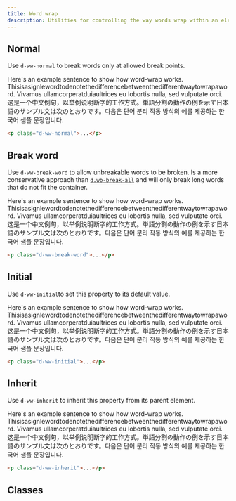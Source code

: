 ```yaml
---
title: Word wrap
description: Utilities for controlling the way words wrap within an element. Generally used for handling overflow of long strings that are actually supposed to be a single unbroken word, like URLs or file paths.
---
```


## Normal

Use `d-ww-normal` to break words only at allowed break points.

<code-well-header class="d-fl-center d-p24 d-bgc-purple-100 d-bgo50 d-w100p d-hmn102" custom>
  <div class="d-bgc-purple-200 d-py8 d-px16 d-bar8 lg:d-w216 d-w332">
    <p class="d-fs-200 d-ww-normal">Here's an example sentence to show how word-wrap works. Thisisasignlewordtodenotethedifferencebetweenthedifferentwaytowrapaword. Vivamus ullamcorperatduiaultrices eu lobortis nulla, sed vulputate orci. 这是一个中文例句，以举例说明断字的工作方式。単語分割の動作の例を示す日本語のサンプル文は次のとおりです。다음은 단어 분리 작동 방식의 예를 제공하는 한국어 샘플 문장입니다.</p>
  </div>
</code-well-header>

```html
<p class="d-ww-normal">...</p>
```

## Break word

Use `d-ww-break-word` to allow unbreakable words to be broken. Is a more conservative approach than [`d.wb-break-all`](./word-break.md#break-all) and will only break long words that do not fit the container.

<code-well-header class="d-fl-center d-p24 d-bgc-green-100 d-bgo50 d-w100p d-hmn102" custom>
  <div class="d-bgc-green-100 d-py8 d-px16 d-bar8 lg:d-w216 d-w332">
    <p class="d-fs-200 d-ww-break-word">Here's an example sentence to show how word-wrap works. Thisisasignlewordtodenotethedifferencebetweenthedifferentwaytowrapaword. Vivamus ullamcorperatduiaultrices eu lobortis nulla, sed vulputate orci. 这是一个中文例句，以举例说明断字的工作方式。単語分割の動作の例を示す日本語のサンプル文は次のとおりです。다음은 단어 분리 작동 방식의 예를 제공하는 한국어 샘플 문장입니다.</p>
  </div>
</code-well-header>

```html
<p class="d-ww-break-word">...</p>
```

## Initial

Use `d-ww-initial`to set this property to its default value.

<code-well-header class="d-fl-center d-p24 d-bgc-magenta-100 d-bgo50 d-w100p d-hmn102" custom>
  <div class="d-bgc-magenta-100 d-py8 d-px16 d-bar8 lg:d-w216 d-w332">
    <p class="d-fs-200 d-ww-initial">Here's an example sentence to show how word-wrap works. Thisisasignlewordtodenotethedifferencebetweenthedifferentwaytowrapaword. Vivamus ullamcorperatduiaultrices eu lobortis nulla, sed vulputate orci. 这是一个中文例句，以举例说明断字的工作方式。単語分割の動作の例を示す日本語のサンプル文は次のとおりです。다음은 단어 분리 작동 방식의 예를 제공하는 한국어 샘플 문장입니다.</p>
  </div>
</code-well-header>

```html
<p class="d-ww-initial">...</p>
```

## Inherit

Use `d-ww-inherit` to inherit this property from its parent element.

<code-well-header class="d-fl-center d-p24 d-bgc-magenta-100 d-bgo50 d-w100p d-hmn102" custom>
  <div class="d-bgc-magenta-100 d-py8 d-px16 d-bar8 lg:d-w216 d-w332">
    <p class="d-fs-200 d-ww-inherit">Here's an example sentence to show how word-wrap works. Thisisasignlewordtodenotethedifferencebetweenthedifferentwaytowrapaword. Vivamus ullamcorperatduiaultrices eu lobortis nulla, sed vulputate orci. 这是一个中文例句，以举例说明断字的工作方式。単語分割の動作の例を示す日本語のサンプル文は次のとおりです。다음은 단어 분리 작동 방식의 예를 제공하는 한국어 샘플 문장입니다.</p>
  </div>
</code-well-header>

```html
<p class="d-ww-inherit">...</p>
```

## Classes

<utility-class-table>
  <template #content>
    <tbody>
      <tr v-for="i in ['normal', 'break-word', 'initial', 'inherit']">
        <th scope="row" class="d-ff-mono d-fc-purple-400 d-fw-normal d-fs-100">.d-ww-{{ i }}</th>
        <td class="d-ff-mono d-fs-100">word-wrap: {{ i }} !important;</td>
      </tr>
    </tbody>
  </template>
</utility-class-table>
